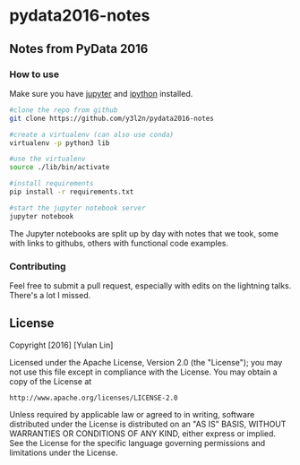 # pydata2016-notes

## Notes from PyData 2016

### How to use


Make sure you have [jupyter](http://jupyter.org/) and [ipython](https://ipython.org/) installed.


```bash
#clone the repo from github
git clone https://github.com/y3l2n/pydata2016-notes

#create a virtualenv (can also use conda)
virtualenv -p python3 lib

#use the virtualenv
source ./lib/bin/activate

#install requirements
pip install -r requirements.txt

#start the jupyter notebook server
jupyter notebook

```
The Jupyter notebooks are split up by day with notes that we took, some with links to githubs, others with functional code examples. 

### Contributing
Feel free to submit a pull request, especially with edits on the lightning talks. There's a lot I missed.

## License
Copyright [2016] [Yulan Lin]

Licensed under the Apache License, Version 2.0 (the "License");
you may not use this file except in compliance with the License.
You may obtain a copy of the License at

    http://www.apache.org/licenses/LICENSE-2.0

Unless required by applicable law or agreed to in writing, software
distributed under the License is distributed on an "AS IS" BASIS,
WITHOUT WARRANTIES OR CONDITIONS OF ANY KIND, either express or implied.
See the License for the specific language governing permissions and
limitations under the License.